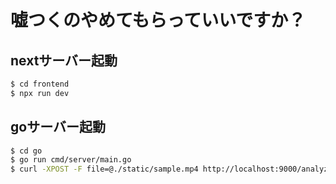 # 嘘つくのやめてもらっていいですか？

## nextサーバー起動
```bash
$ cd frontend
$ npx run dev

```
## goサーバー起動
```bash
$ cd go
$ go run cmd/server/main.go
$ curl -XPOST -F file=@./static/sample.mp4 http://localhost:9000/analyze
```
